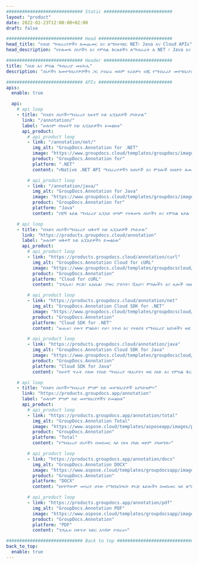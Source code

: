 ```yaml
---
############################# Static ##########################
layout: "product"
date: 2022-02-23T12:00:00+02:00
draft: false

############################# Head ############################
head_title: "የሰነድ ማብራሪያዎችን ለመጨመር እና ለማስተዳደር NET፣ Java እና Cloud APIs"
head_description: "የተለመዱ ሰነዶችን እና የምስል ቅርጸቶችን ለማብራራት ለ NET ፣ Java እና Cloud አፕሊኬሽኖች ሁሉን-በ-አንድ የሰነድ ማብራሪያ መፍትሄ ያግኙ።"

############################# Header ##########################
title: "ሰነድ እና ምስል ማብራሪያ መፍትሔ"
description: "ሰነዶችን ከመተግበሪያዎቻችን ጋር ያብራሩ ወይም የራስዎን ብጁ የማብራሪያ መተግበሪያዎችን በታዋቂ መድረኮች ላይ በግንባር ወይም በደመና ኤፒአይዎች ላይ ይገንቡ።"

############################# APIs ############################
apis:
  enable: true

  api:
    # api loop
    - title: "የቡድን ሰነዶች።ማብራሪያ ከፍተኛ ኮድ ኤፒአይዎች ያካትታሉ"
      link: "/annotation/"
      label: "ሁሉንም የከፍተኛ ኮድ ኤፒአይዎችን ይመልከቱ"
      api_product:
        # api_product loop
        - link: "/annotation/net/"
          img_alt: "GroupDocs.Annotation for .NET"
          image: "https://www.groupdocs.cloud/templates/groupdocs/images/product-logos/groupdocs-annotation-net.png"
          product: "GroupDocs.Annotation for"
          platform: ".NET"
          content: "የNative .NET API ማብራሪያዎችን ከሰነዶች እና ምስሎች በብቃት ለመጨመር፣ ለማርትዕ ወይም ለመሰረዝ። ከሁሉም ታዋቂ የማብራሪያ ዓይነቶች ጋር አብሮ መስራትን ይደግፋል።"

        # api_product loop
        - link: "/annotation/java/"
          img_alt: "GroupDocs.Annotation for Java"
          image: "https://www.groupdocs.cloud/templates/groupdocs/images/product-logos/groupdocs-annotation-java.png"
          product: "GroupDocs.Annotation for"
          platform: "Java"
          content: "የጃቫ ፋይል ማብራሪያ ኤፒአይ በጣም የተለመዱ ሰነዶችን እና የምስል ፋይል ቅርጸቶችን JDK በተጫነ በማንኛውም ስርዓተ ክወና ለማብራራት።"

    # api loop
    - title: "የቡድን ሰነዶች።ማብራሪያ ዝቅተኛ ኮድ ኤፒአይዎች ያካትታሉ"
      link: "https://products.groupdocs.cloud/annotation"
      label: "ሁሉንም ዝቅተኛ ኮድ ኤፒአይዎችን ይመልከቱ"
      api_product:
        # api_product loop
        - link: "https://products.groupdocs.cloud/annotation/curl"
          img_alt: "GroupDocs.Annotation Cloud for cURL"
          image: "https://www.groupdocs.cloud/templates/groupdocscloud/images/sdk/272x272/groupdocs_annotation-for-curl.png"
          product: "GroupDocs.Annotation"
          platform: "Cloud for cURL"
          content: "ፒዲኤፍ፣ ዎርድ፣ ኤክሴል፣ ፓወር ፖይንት፣ ቪዚዮ፣ ምስሎችን እና ሌሎች ብዙ ቅርጸቶችን በአፕሊኬሽንዎ ውስጥ በፍጥነት ለማብራራት ከURL RESTful ሰነድ ማብራሪያ API ጋር ይስሩ።"

        # api_product loop
        - link: "https://products.groupdocs.cloud/annotation/net"
          img_alt: "GroupDocs.Annotation Cloud SDK for .NET"
          image: "https://www.groupdocs.cloud/templates/groupdocscloud/images/sdk/272x272/groupdocs_annotation-for-net.png"
          product: "GroupDocs.Annotation"
          platform: "Cloud SDK for .NET"
          content: "ጽሑፍ፣ የውሃ ምልክት፣ ቦታ፣ ነጥብ እና የተለያዩ የማብራሪያ አይነቶችን ወደ 40+ ታዋቂ የፋይል ቅርጸቶች ለመጨመር ማብራሪያ RESTful API በቀላሉ ከ NET ኤስዲኬ ጋር ይጠቀሙ።"

        # api_product loop
        - link: "https://products.groupdocs.cloud/annotation/java"
          img_alt: "GroupDocs.Annotation Cloud SDK for Java"
          image: "https://www.groupdocs.cloud/templates/groupdocscloud/images/sdk/272x272/groupdocs_annotation-for-java.png"
          product: "GroupDocs.Annotation"
          platform: "Cloud SDK for Java"
          content: "ከፍተኛ ጥራት ያለው የሰነድ ማብራሪያ ባህሪያትን ወደ ሰነድ እና የምስል ቅርጸቶች በልዩ ሁኔታ በተዘጋጀ የሰነድ ማብራሪያ ኤስዲኬ ለጃቫ ያክሉ።"

    # api loop
    - title: "የቡድን ሰነዶች።ማብራሪያ ምንም ኮድ መተግበሪያዎች አያካትቱም።" 
      link: "https://products.groupdocs.app/annotation"
      label: "ሁሉንም ምንም ኮድ መተግበሪያዎችን ይመልከቱ"
      api_product:
        # api_product loop
        - link: "https://products.groupdocs.app/annotation/total"
          img_alt: "GroupDocs.Annotation Total"
          image: "https://www.aspose.cloud/templates/asposeapp/images/products/logo/aspose_annotation-app.png"
          product: "GroupDocs.Annotation"
          platform: "Total"
          content: "የማብራሪያ ሰነዶችን በመስመር ላይ በነጻ ያክሉ ወይም ያስወግዱ።"

        # api_product loop
        - link: "https://products.groupdocs.app/annotation/docx"
          img_alt: "GroupDocs.Annotation DOCX"
          image: "https://www.aspose.cloud/templates/groupdocsapp/images/products/logo/groupdocs_words-app.png"
          product: "GroupDocs.Annotation"
          platform: "DOCX"
          content: "ከየትኛውም መሳሪያ ሆነው የማይክሮሶፍት ዎርድ ፋይሎችን በመስመር ላይ ለማብራራት ነፃ የድር መተግበሪያ።"

        # api_product loop
        - link: "https://products.groupdocs.app/annotation/pdf"
          img_alt: "GroupDocs.Annotation PDF"
          image: "https://www.aspose.cloud/templates/groupdocsapp/images/products/logo/groupdocs_pdf-app.png"
          product: "GroupDocs.Annotation"
          platform: "PDF"
          content: "ፒዲኤፍ በቀጥታ ከድር አሳሽዎ ያብራሩ።"

############################# Back to top ###############################
back_to_top:
  enable: true
---
```

